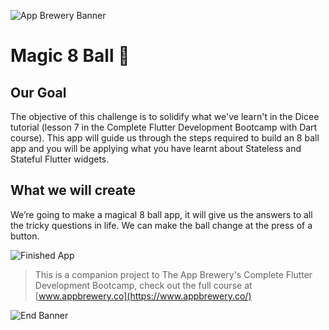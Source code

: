 ![App Brewery Banner](https://github.com/londonappbrewery/Images/blob/master/AppBreweryBanner.png)


# Magic 8 Ball 🎱

## Our Goal

The objective of this challenge is to solidify what we've learn't in the Dicee tutorial (lesson 7 in the Complete Flutter Development Bootcamp with Dart course). This app will guide us through the steps required to build an 8 ball app and you will be applying what you have learnt about Stateless and Stateful Flutter widgets.


## What we will create

We’re going to make a magical 8 ball app, it will give us the answers to all the tricky questions in life. We can make the ball change at the press of a button.

![Finished App](https://github.com/londonappbrewery/Images/blob/master/8-ball-flutter-gif.gif)


>This is a companion project to The App Brewery's Complete Flutter Development Bootcamp, check out the full course at [www.appbrewery.co](https://www.appbrewery.co/)

![End Banner](https://github.com/londonappbrewery/Images/blob/master/readme-end-banner.png)
